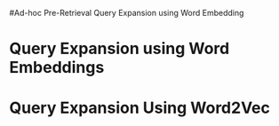 #Ad-hoc Pre-Retrieval Query Expansion using Word Embedding
# Query Expansion using Word Embeddings
# Query Expansion Using Word2Vec
